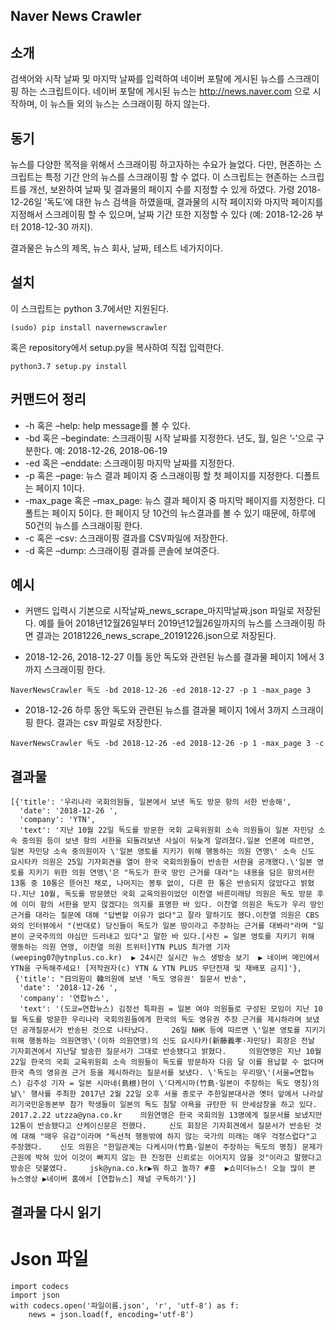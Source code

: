 Naver News Crawler
------------------

소개
----

검색어와 시작 날짜 및 마지막 날짜를 입력하여 네이버 포탈에 게시된 뉴스를
스크래이핑 하는 스크립트이다. 네이버 포탈에 게시된 뉴스는
<a href="http://news.naver.com" class="uri">http://news.naver.com</a>
으로 시작하며, 이 뉴스들 외의 뉴스는 스크래이핑 하지 않는다.

동기
----

뉴스를 다양한 목적을 위해서 스크래이핑 하고자하는 수요가 늘었다. 다만,
현존하는 스크립트는 특정 기간 안의 뉴스를 스크래이핑 할 수 없다. 이
스크립트는 현존하는 스크립트를 개선, 보완하여 날짜 및 결과물의 페이지
수를 지정할 수 있게 하였다. 가령 2018-12-26일 ’독도’에 대한 뉴스 검색을
하였을때, 결과물의 시작 페이지와 마지막 페이지를 지정해서 스크레이핑 할
수 있으며, 날짜 기간 또한 지정할 수 있다 (예: 2018-12-26 부터 2018-12-30
까지).

결과물은 뉴스의 제목, 뉴스 회사, 날짜, 테스트 네가지이다.

설치
----

이 스크립트는 python 3.7에서만 지원된다.

    (sudo) pip install navernewscrawler

혹은 repository에서 setup.py을 복사하여 직접 입력한다.

    python3.7 setup.py install

커맨드어 정리
-------------

-   -h 혹은 –help: help message를 볼 수 있다.
-   -bd 혹은 –begindate: 스크래이핑 시작 날짜를 지정한다. 년도, 월, 일은
    ’-’으로 구분한다. 예: 2018-12-26, 2018-06-19
-   -ed 혹은 –enddate: 스크래이핑 마지막 날짜를 지정한다.
-   -p 혹은 –page: 뉴스 결과 페이지 중 스크래이핑 할 첫 페이지를
    지정한다. 디폴트는 페이지 1이다.
-   -max\_page 혹은 –max\_page: 뉴스 결과 페이지 중 마지막 페이지를
    지정한다. 디폴트는 페이지 5이다. 한 페이지 당 10건의 뉴스결과를 볼
    수 있기 때문에, 하루에 50건의 뉴스를 스크래이핑 한다.
-   -c 혹은 –csv: 스크래이핑 결과를 CSV파일에 저장한다.
-   -d 혹은 –dump: 스크래이핑 결과를 콘솔에 보여준다.

예시
----

-   커맨드 입력시 기본으로 시작날짜\_news\_scrape\_마지막날짜.json
    파일로 저장된다. 예를 들어 2018년12월26일부터 2019년12월26일까지의
    뉴스를 스크래이핑 하면 결과는
    20181226\_news\_scrape\_20191226.json으로 저장된다.

-   2018-12-26, 2018-12-27 이틀 동안 독도와 관련된 뉴스를 결과물 페이지
    1에서 3까지 스크래이핑 한다.

<!-- -->

    NaverNewsCrawler 독도 -bd 2018-12-26 -ed 2018-12-27 -p 1 -max_page 3 

-   2018-12-26 하루 동안 독도와 관련된 뉴스를 결과물 페이지 1에서 3까지
    스크래이핑 한다. 결과는 csv 파일로 저장한다.

<!-- -->

    NaverNewsCrawler 독도 -bd 2018-12-26 -ed 2018-12-26 -p 1 -max_page 3 -c

결과물
------

    [{'title': '우리나라 국회의원들, 일본에서 보낸 독도 방문 항의 서한 반송해',
      'date': '2018-12-26 ',
      'company': 'YTN',
      'text': '지난 10월 22일 독도를 방문한 국회 교육위원회 소속 의원들이 일본 자민당 소속 중의원 등이 보낸 항의 서한을 되돌려보낸 사실이 뒤늦게 알려졌다.일본 언론에 따르면, 일본 자민당 소속 중의원이자 \'일본 영토를 지키기 위해 행동하는 의원 연맹\' 소속 신도 요시타카 의원은 25일 기자회견을 열어 한국 국회의원들이 반송한 서한을 공개했다.\'일본 영토를 지키기 위한 의원 연맹\'은 "독도가 한국 땅인 근거를 대라"는 내용을 담은 항의서한 13통 중 10통은 뜯어진 채로, 나머지는 봉투 없이, 다른 한 통은 반송되지 않았다고 밝혔다.지난 10월, 독도를 방문했던 국회 교육의원이었던 이찬열 바른미래당 의원은 독도 방문 후에 이미 항의 서한을 받지 않겠다는 의지를 표명한 바 있다. 이찬열 의원은 독도가 우리 땅인 근거를 대라는 질문에 대해 "답변할 이유가 없다"고 잘라 말하기도 했다.이찬열 의원은 CBS와의 인터뷰에서 "(반대로) 당신들이 독도가 일본 땅이라고 주장하는 근거를 대봐라"라며 "일본이 군국주의의 야심만 드러내고 있다"고 말한 바 있다.[사진 = 일본 영토를 지키기 위해 행동하는 의원 연맹, 이찬열 의원 트위터]YTN PLUS 최가영 기자 (weeping07@ytnplus.co.kr)  ▶ 24시간 실시간 뉴스 생방송 보기  ▶ 네이버 메인에서 YTN을 구독해주세요! [저작권자(c) YTN & YTN PLUS 무단전재 및 재배포 금지]'},
     {'title': "日의원이 韓의원에 보낸 '독도 영유권' 질문서 반송",
      'date': '2018-12-26 ',
      'company': '연합뉴스',
      'text': '(도쿄=연합뉴스) 김정선 특파원 = 일본 여야 의원들로 구성된 모임이 지난 10월 독도를 방문한 우리나라 국회의원들에게 한국의 독도 영유권 주장 근거를 제시하라며 보냈던 공개질문서가 반송된 것으로 나타났다.     26일 NHK 등에 따르면 \'일본 영토를 지키기 위해 행동하는 의원연맹\'(이하 의원연맹)의 신도 요시타카(新藤義孝·자민당) 회장은 전날 기자회견에서 지난달 발송한 질문서가 그대로 반송됐다고 밝혔다.     의원연맹은 지난 10월 22일 한국의 국회 교육위원회 소속 의원들이 독도를 방문하자 다음 달 이를 용납할 수 없다며 한국 측의 영유권 근거 등을 제시하라는 질문서를 보냈다. \'독도는 우리땅\'(서울=연합뉴스) 김주성 기자 = 일본 시마네(島根)현이 \'다케시마(竹島·일본이 주장하는 독도 명칭)의 날\' 행사를 주최한 2017년 2월 22일 오후 서울 종로구 주한일본대사관 옛터 앞에서 나라살리기국민운동본부 참가 학생들이 일본의 독도 침탈 야욕을 규탄한 뒤 만세삼창을 하고 있다. 2017.2.22 utzza@yna.co.kr    의원연맹은 한국 국회의원 13명에게 질문서를 보냈지만 12통이 반송됐다고 산케이신문은 전했다.     신도 회장은 기자회견에서 질문서가 반송된 것에 대해 "매우 유감"이라며 "독선적 행동밖에 하지 않는 국가의 미래는 매우 걱정스럽다"고 주장했다.    신도 의원은 "한일관계는 다케시마(竹島·일본이 주장하는 독도의 명칭) 문제가 근원에 박혀 있어 이것이 빠지지 않는 한 진정한 신뢰로는 이어지지 않을 것"이라고 말했다고 방송은 덧붙였다.     jsk@yna.co.kr▶뭐 하고 놀까? #흥  ▶쇼미더뉴스! 오늘 많이 본 뉴스영상 ▶네이버 홈에서 [연합뉴스] 채널 구독하기'}]

결과물 다시 읽기
----------------

Json 파일
=========

    import codecs
    import json
    with codecs.open('파일이름.json', 'r', 'utf-8') as f:
        news = json.load(f, encoding='utf-8')
